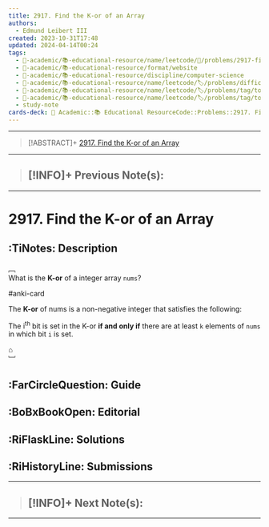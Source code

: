 ```yaml
---
title: 2917. Find the K-or of an Array
authors:
  - Edmund Leibert III
created: 2023-10-31T17:48
updated: 2024-04-14T00:24
tags:
  - 🔴-academic/📚-educational-resource/name/leetcode/🔖/problems/2917-find-the-k-or-of-an-array
  - 🔴-academic/📚-educational-resource/format/website
  - 🔴-academic/📚-educational-resource/discipline/computer-science
  - 🔴-academic/📚-educational-resource/name/leetcode/🏷️/problems/difficulty/easy
  - 🔴-academic/📚-educational-resource/name/leetcode/🏷️/problems/tag/topic/array
  - 🔴-academic/📚-educational-resource/name/leetcode/🏷️/problems/tag/topic/bit-manipulation
  - study-note
cards-deck: 🔴 Academic::📚 Educational ResourceCode::Problems::2917. Find the K-or of an Array
---
```


---

> [!ABSTRACT]+
> [2917. Find the K-or of an Array](https://leetcode.com/problems/find-the-k-or-of-an-array/description/)

---

> [!INFO]+ 
> **Previous Note(s)**:
> - 

---

# 2917. Find the K-or of an Array

## :TiNotes: Description

﹇<br>
What is the **K-or** of a integer array `nums`?

#anki-card 

The **K-or** of nums is a non-negative integer that satisfies the following:

The i<sup>th</sup> bit is set in the K-or **if and only if** there are at least `k` elements of `nums` in which bit `i` is set.



⌂
<br>﹈<br>

## :FarCircleQuestion: Guide

## :BoBxBookOpen: Editorial

## :RiFlaskLine: Solutions

## :RiHistoryLine: Submissions


---

> [!INFO]+ 
> **Next Note(s)**:
> - 

---



